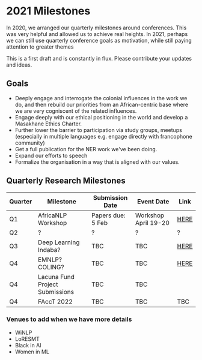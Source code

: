 # 2021 Milestones

In 2020, we arranged our quarterly milestones around conferences. This was very helpful and allowed us to achieve real heights. In 2021, perhaps we can still use quarterly conference goals as motivation, while still paying attention to greater themes

This is a first draft and is constantly in flux. Please contribute your updates and ideas. 

## Goals

- Deeply engage and interrogate the colonial influences in the work we do, and then rebuild our priorities from an African-centric base where we are very cogniscent of the related influences. 
- Engage deeply with our ethical positioning in the world and develop a Masakhane Ethics Charter.
- Further lower the barrier to participation via study groups, meetups (especially in multiple languages e.g. engage directly with francophone community)
- Get a full publication for the NER work we've been doing. 
- Expand our efforts to speech
- Formalize the organisation in a way that is aligned with our values.

## Quarterly Research Milestones
| Quarter | Milestone | Submission Date | Event Date | Link | 
| -------- | -------- | -------- | ----- | --- |
| Q1     | AfricaNLP Workshop | Papers due: 5 Feb | Workshop April 19-20 | [HERE](https://sites.google.com/view/africanlp-workshop)|
| Q2     | ? | ? | ? | ? |
| Q3     | Deep Learning Indaba? | TBC | TBC | [HERE](http://deeplearningindaba.com/)|
| Q4     | EMNLP? COLING? | TBC | TBC | [HERE](https://2021.emnlp.org/call-for-papers)|
| Q4     | Lacuna Fund Project Submissions | TBC | TBC | |
| Q4     | FAccT 2022| TBC | TBC | TBC |

### Venues to add when we have more details

- WiNLP
- LoRESMT
- Black in AI
- Women in ML